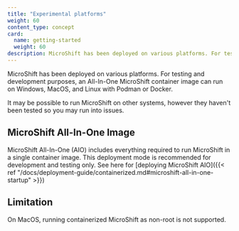```yaml
---
title: "Experimental platforms"
weight: 60
content_type: concept
card:
  name: getting-started
  weight: 60
description: MicroShift has been deployed on various platforms. For testing and development purposes, an All-In-One MicroShift container image can run on Windows, MacOS, and Linux with Podman or Docker.
---
```


MicroShift has been deployed on various platforms. For testing and development purposes, an All-In-One
MicroShift container image can run on Windows, MacOS, and Linux with Podman or Docker.

It may be possible to run MicroShift on other systems, however they haven't been tested so you may run into issues.

## MicroShift All-In-One Image

MicroShift All-In-One (AIO) includes everything required to run MicroShift in a single container image.
This deployment mode is recommended for development and testing only. See here for [deploying MicroShift AIO]({{< ref "/docs/deployment-guide/containerized.md#microshift-all-in-one-startup" >}})

## Limitation

On MacOS, running containerized MicroShift as non-root is not supported.
